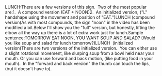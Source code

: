 LUNCH:There are a few versions of this sign.  Two of the most popular are:1.  A compound version (EAT + NOON)2.  An
initialized version, ("L" handshape using the movement and position
of "EAT.")LUNCH (compound version)As with most compounds, the sign "noon" in the video has been modified a 
bit.Below I'll show you the "full" version, but honestly, lifting the elbow all 
the way up there is a lot of extra work just for lunch.Sample sentence:TOMORROW EAT NOON, YOU WANT SOUP AND SALAD? (Would you like soup and salad for 
lunch tomorrow?)LUNCH  (initialized version)There are two versions of the initialized version.  You can either use a
slight rotational movement, like slurping soup from a bowl held near your
mouth. Or you can use forward and back motion, (like putting food in your
mouth).  In the "forward and back version" the thumb can touch
the lips, (but it doesn't have to).